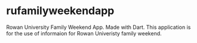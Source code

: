 # rufamilyweekendapp

Rowan University Family Weekend App.
Made with Dart.
This application is for the use of informaion for Rowan Univeristy family weekend.
